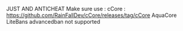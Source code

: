 JUST AND ANTICHEAT
Make sure use :
cCore : https://github.com/RainFallDev/cCore/releases/tag/cCore
AquaCore
LiteBans
advancedban not supported
